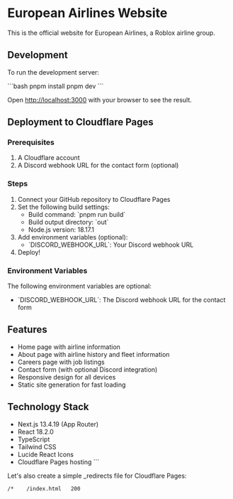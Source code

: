 # European Airlines Website

This is the official website for European Airlines, a Roblox airline group.

## Development

To run the development server:

\`\`\`bash
pnpm install
pnpm dev
\`\`\`

Open [http://localhost:3000](http://localhost:3000) with your browser to see the result.

## Deployment to Cloudflare Pages

### Prerequisites

1. A Cloudflare account
2. A Discord webhook URL for the contact form (optional)

### Steps

1. Connect your GitHub repository to Cloudflare Pages
2. Set the following build settings:
   - Build command: \`pnpm run build\`
   - Build output directory: \`out\`
   - Node.js version: 18.17.1
3. Add environment variables (optional):
   - \`DISCORD_WEBHOOK_URL\`: Your Discord webhook URL
4. Deploy!

### Environment Variables

The following environment variables are optional:

- \`DISCORD_WEBHOOK_URL\`: The Discord webhook URL for the contact form

## Features

- Home page with airline information
- About page with airline history and fleet information
- Careers page with job listings
- Contact form (with optional Discord integration)
- Responsive design for all devices
- Static site generation for fast loading

## Technology Stack

- Next.js 13.4.19 (App Router)
- React 18.2.0
- TypeScript
- Tailwind CSS
- Lucide React Icons
- Cloudflare Pages hosting
\`\`\`

Let's also create a simple _redirects file for Cloudflare Pages:

```plaintext file="public/_redirects"
/*    /index.html   200
